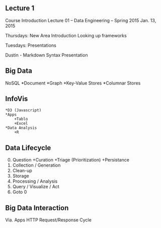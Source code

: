 ## Lecture 1

Course Introduction
Lecture 01 – Data Engineering – Spring 2015
Jan. 13, 2015

Thursdays:
	New Area Introduction
		Looking up frameworks

Tuesdays:
	Presentations

Dustin - Markdown Syntax Presentation

## Big Data
NoSQL
	*Document
	*Graph
	*Key-Value Stores
	*Columnar Stores
	
## InfoVis
	*D3 (Javascript)
	*Apps
		+Tablo
		+Excel
	*Data Analysis
		+R
	
## Data Lifecycle
0. Question 
	+Curation
	+Triage (Prioritization)
	+Persistance
1. Collection / Generation
2. Clean-up
3. Storage
4. Processing / Analysis
5. Query / Visualize / Act
6. Goto 0

## Big Data Interaction
Via. Apps
HTTP Request/Response Cycle


	
